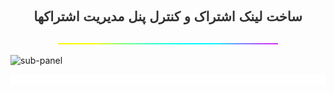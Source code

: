 <div align="center" style="font-family: Arial, sans-serif; color: #333;">
    <h2>ساخت لینک اشتراک و کنترل پنل مدیریت اشتراکها</h2>
   
</div>
  <p align="center">   
   <img  width=70% src="https://github.com/3yed-61/warpsub/blob/1e9fa0df21d00878653e25cbdfc49421092d1496/images/b.gif" />
   </p> 
   
![sub-panel](https://github.com/user-attachments/assets/b0566419-98a6-4e5a-a4fc-40be9e25e83f)



![212284100-561aa473-3905-4a80-b561-0d28506553ee](https://github.com/3yed-61/warpsub/blob/1e9fa0df21d00878653e25cbdfc49421092d1496/images/p.gif)

   
